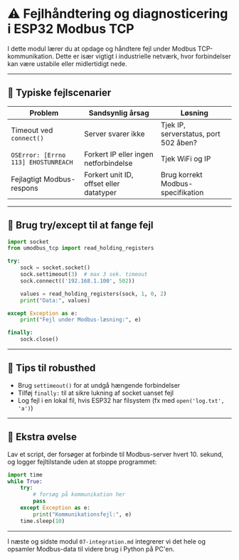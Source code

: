 # ⚠️ Fejlhåndtering og diagnosticering i ESP32 Modbus TCP

I dette modul lærer du at opdage og håndtere fejl under Modbus TCP-kommunikation. Dette er især vigtigt i industrielle netværk, hvor forbindelser kan være ustabile eller midlertidigt nede.

---

## 🔁 Typiske fejlscenarier
| Problem | Sandsynlig årsag | Løsning |
|--------|------------------|---------|
| Timeout ved `connect()` | Server svarer ikke | Tjek IP, serverstatus, port 502 åben? |
| `OSError: [Errno 113] EHOSTUNREACH` | Forkert IP eller ingen netforbindelse | Tjek WiFi og IP |
| Fejlagtigt Modbus-respons | Forkert unit ID, offset eller datatyper | Brug korrekt Modbus-specifikation |

---

## 🧱 Brug try/except til at fange fejl
```python
import socket
from umodbus_tcp import read_holding_registers

try:
    sock = socket.socket()
    sock.settimeout(3)  # max 3 sek. timeout
    sock.connect(('192.168.1.100', 502))

    values = read_holding_registers(sock, 1, 0, 2)
    print("Data:", values)

except Exception as e:
    print("Fejl under Modbus-læsning:", e)

finally:
    sock.close()
```

---

## 🧠 Tips til robusthed
- Brug `settimeout()` for at undgå hængende forbindelser
- Tilføj `finally:` til at sikre lukning af socket uanset fejl
- Log fejl i en lokal fil, hvis ESP32 har filsystem (fx med `open('log.txt', 'a')`)

---

## 🧪 Ekstra øvelse
Lav et script, der forsøger at forbinde til Modbus-server hvert 10. sekund, og logger fejltilstande uden at stoppe programmet:
```python
import time
while True:
    try:
        # forsøg på kommunikation her
        pass
    except Exception as e:
        print("Kommunikationsfejl:", e)
    time.sleep(10)
```

---

I næste og sidste modul `07-integration.md` integrerer vi det hele og opsamler Modbus-data til videre brug i Python på PC'en.


